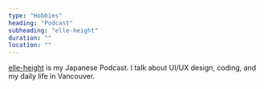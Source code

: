 ```yaml
---
type: "Hobbies"
heading: "Podcast"
subheading: "elle-height"
duration: ""
location: ""
---
```


<a href="http://elle-height.ellekasai.com/" target="_blank">elle-height</a> is my Japanese Podcast. I talk about UI/UX design, coding, and my daily life in Vancouver.
